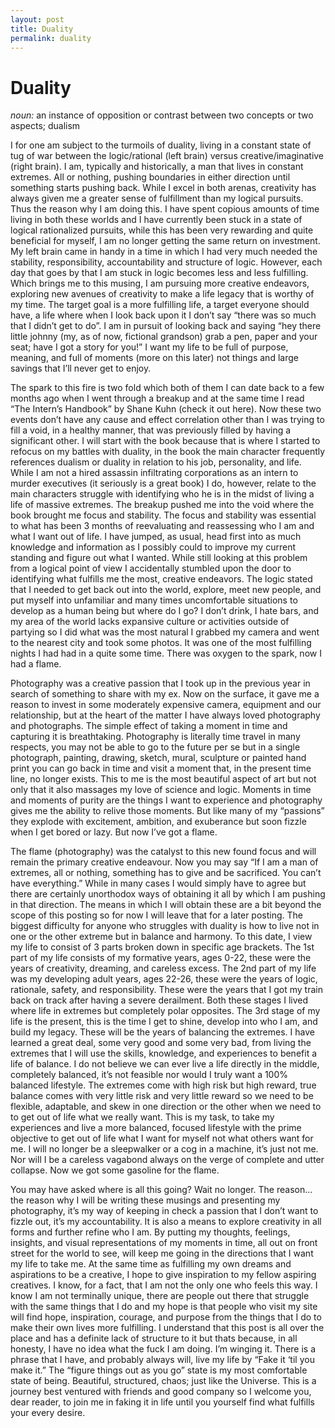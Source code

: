 ```yaml
---
layout: post
title: Duality
permalink: duality
---
```


# Duality
_noun:_ an instance of opposition or contrast between two concepts or two aspects; dualism

I for one am subject to the turmoils of duality, living in a constant state of tug of war between the logic/rational (left brain) versus creative/imaginative (right brain). I am, typically and historically, a man that lives in constant extremes. All or nothing, pushing boundaries in either direction until something starts pushing back. While I excel in both arenas, creativity has always given me a greater sense of fulfillment than my logical pursuits. Thus the reason why I am doing this. I have spent copious amounts of time living in both these worlds and I have currently been stuck in a state of logical rationalized pursuits, while this has been very rewarding and quite beneficial for myself, I am no longer getting the same return on investment. My left brain came in handy in a time in which I had very much needed the stability, responsibility, accountability and structure of logic. However, each day that goes by that I am stuck in logic becomes less and less fulfilling. Which brings me to this musing, I am pursuing more creative endeavors, exploring new avenues of creativity to make a life legacy that is worthy of my time. The target goal is a more fulfilling life, a target everyone should have, a life where when I look back upon it I don’t say “there was so much that I didn’t get to do”. I am in pursuit of looking back and saying “hey there little johnny (my, as of now, fictional grandson) grab a pen, paper and your seat; have I got a story for you!” I want my life to be full of purpose, meaning, and full of moments (more on this later) not things and large savings that I’ll never get to enjoy.

The spark to this fire is two fold which both of them I can date back to a few months ago when I went through a breakup and at the same time I read “The Intern’s Handbook” by Shane Kuhn (check it out here). Now these two events don’t have any cause and effect correlation other than I was trying to fill a void, in a healthy manner, that was previously filled by having a significant other. I will start with the book because that is where I started to refocus on my battles with duality, in the book the main character frequently references dualism or duality in relation to his job, personality, and life. While I am not a hired assassin infiltrating corporations as an intern to murder executives (it seriously is a great book) I do, however, relate to the main characters struggle with identifying who he is in the midst of living a life of massive extremes. The breakup pushed me into the void where the book brought me focus and stability. The focus and stability was essential to what has been 3 months of reevaluating and reassessing who I am and what I want out of life. I have jumped, as usual, head first into as much knowledge and information as I possibly could to improve my current standing and figure out what I wanted. While still looking at this problem from a logical point of view I accidentally stumbled upon the door to identifying what fulfills me the most, creative endeavors. The logic stated that I needed to get back out into the world, explore, meet new people, and put myself into unfamiliar and many times uncomfortable situations to develop as a human being but where do I go? I don’t drink, I hate bars, and my area of the world lacks expansive culture or activities outside of partying so I did what was the most natural I grabbed my camera and went to the nearest city and took some photos. It was one of the most fulfilling nights I had had in a quite some time. There was oxygen to the spark, now I had a flame.

Photography was a creative passion that I took up in the previous year in search of something to share with my ex. Now on the surface, it gave me a reason to invest in some moderately expensive camera, equipment and our relationship, but at the heart of the matter I have always loved photography and photographs. The simple effect of taking a moment in time and capturing it is breathtaking. Photography is literally time travel in many respects, you may not be able to go to the future per se but in a single photograph, painting, drawing, sketch, mural, sculpture or painted hand print you can go back in time and visit a moment that, in the present time line, no longer exists. This to me is the most beautiful aspect of art but not only that it also massages my love of science and logic. Moments in time and moments of purity are the things I want to experience and photography gives me the ability to relive those moments. But like many of my “passions” they explode with excitement, ambition, and exuberance but soon fizzle when I get bored or lazy. But now I’ve got a flame.

The flame (photography) was the catalyst to this new found focus and will remain the primary creative endeavour. Now you may say “If I am a man of extremes, all or nothing, something has to give and be sacrificed. You can’t have everything.” While in many cases I would simply have to agree but there are certainly unorthodox ways of obtaining it all by which I am pushing in that direction. The means in which I will obtain these are a bit beyond the scope of this posting so for now I will leave that for a later posting. The biggest difficulty for anyone who struggles with duality is how to live not in one or the other extreme but in balance and harmony. To this date, I view my life to consist of 3 parts broken down in specific age brackets. The 1st part of my life consists of my formative years, ages 0-22, these were the years of creativity, dreaming, and careless excess. The 2nd part of my life was my developing adult years, ages 22-26, these were the years of logic, rationale, safety, and responsibility. These were the years that I got my train back on track after having a severe derailment. Both these stages I lived where life in extremes but completely polar opposites. The 3rd stage of my life is the present, this is the time I get to shine, develop into who I am, and build my legacy. These will be the years of balancing the extremes. I have learned a great deal, some very good and some very bad, from living the extremes that I will use the skills, knowledge, and experiences to benefit a life of balance. I do not believe we can ever live a life directly in the middle, completely balanced, it’s not feasible nor would I truly want a 100% balanced lifestyle. The extremes come with high risk but high reward, true balance comes with very little risk and very little reward so we need to be flexible, adaptable, and skew in one direction or the other when we need to to get out of life what we really want. This is my task, to take my experiences and live a more balanced, focused lifestyle with the prime objective to get out of life what I want for myself not what others want for me. I will no longer be a sleepwalker or a cog in a machine, it’s just not me. Nor will I be a careless vagabond always on the verge of complete and utter collapse. Now we got some gasoline for the flame.

You may have asked where is all this going? Wait no longer. The reason... the reason why I will be writing these musings and presenting my photography, it’s my way of keeping in check a passion that I don’t want to fizzle out, it’s my accountability. It is also a means to explore creativity in all forms and further refine who I am. By putting my thoughts, feelings, insights, and visual representations of my moments in time, all out on front street for the world to see, will keep me going in the directions that I want my life to take me. At the same time as fulfilling my own dreams and aspirations to be a creative, I hope to give inspiration to my fellow aspiring creatives. I know, for a fact, that I am not the only one who feels this way. I know I am not terminally unique, there are people out there that struggle with the same things that I do and my hope is that people who visit my site will find hope, inspiration, courage, and purpose from the things that I do to make their own lives more fulfilling. I understand that this post is all over the place and has a definite lack of structure to it but thats because, in all honesty, I have no idea what the fuck I am doing. I’m winging it. There is a phrase that I have, and probably always will, live my life by “Fake it ‘til you make it.” The “figure things out as you go” state is my most comfortable state of being. Beautiful, structured, chaos; just like the Universe. This is a journey best ventured with friends and good company so I welcome you, dear reader, to join me in faking it in life until you yourself find what fulfills your every desire.
